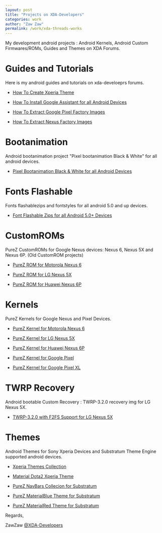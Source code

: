 ```yaml
---
layout: post
title: "Projects on XDA-Developers"
categories: work
author: "Zaw Zaw"
permalink: /work/xda-threads-works
---
```


My development android projects : Android Kernels, Android Custom Firmwares/ROMs, Guides and Themes on XDA Forums.


# Guides and Tutorials
Here is my android guides and tutorials on xda-develoeprs forums.

- [How To Create Xperia Theme](https://forum.xda-developers.com/crossdevice-dev/sony-themes-apps/guie-how-to-create-xperia-theme-sony-t3570259)

- [How To Install Google Assistant for all Android Devices](https://forum.xda-developers.com/nexus-5x/themes-apps/mod-google-assistant-7-0-device-t3536358)

- [How To Extract Google Pixel Factory Images](https://forum.xda-developers.com/pixel/how-to/guide-how-to-extract-pixel-factory-t3563696)

- [How To Extract Nexus Factory Images](https://forum.xda-developers.com/nexus-5x/general/guide-how-to-extract-nexus-factory-image-t3562665)


# Bootanimation
Android bootanimation project "Pixel bootanimation Black & White" for all android devices.

- [Pixel Bootanimation Black & White for all Android Devices](https://forum.xda-developers.com/crossdevice-dev/sony-themes-apps/bootanimation-official-google-pixel-t3480843/post69139140#post69139140)


# Fonts Flashable
Fonts flashablezips and fontstyles for all android 5.0 and up devices.

- [Font Flashable Zips for all Android 5.0+ Devices](https://forum.xda-developers.com/crossdevice-dev/sony-themes-apps/fonts-font-style-flashable-devices-t3532561)


# CustomROMs
PureZ CustomROMs for Google Nexus devices: Nexus 6, Nexus 5X and Nexus 6P. (Old CustomROM projects)

- [PureZ ROM for Motorola Nexus 6](https://forum.xda-developers.com/nexus-6/development/rom-purez-rom-purez-project-pixel-t3580752/post71631160#post71631160)

- [PureZ ROM for LG Nexus 5X](https://forum.xda-developers.com/nexus-5x/development/rom-pure-z-rom-stock-lg-nexus-5x-t3535719/post70490830#post70490830)

- [PureZ ROM for Huawei Nexus 6P](https://forum.xda-developers.com/nexus-6p/development/rom-purez-rom-simple-stability-pixel-t3576852/post71528241#post71528241)


# Kernels
PureZ Kernels for Google Nexus and Pixel Devices.

- [PureZ Kernel for Motorola Nexus 6](https://forum.xda-developers.com/nexus-6/development/kernel-purez-kernel-n6-v2-0-purezandroid-t3637808)

- [PureZ Kernel for LG Nexus 5X](https://forum.xda-developers.com/nexus-5x/development/kernel-purez-kernel-v2-0-purez-myanmar-t3627288)

- [PureZ Kernel for Huawei Nexus 6P](https://forum.xda-developers.com/nexus-6p/development/kernel-purez-kernel-v2-0-purezandroid-t3636909)

- [PureZ Kernel for Google Pixel](https://forum.xda-developers.com/pixel-xl/development/kernel-purez-kernel-google-pixel-pixel-t3742489)

- [PureZ Kernel for Google Pixel XL](https://forum.xda-developers.com/pixel-xl/development/kernel-purez-kernel-google-pixel-pixel-t3742489)


# TWRP Recovery
Android bootable Custom Recovery : TWRP-3.2.0 recovery img for LG Nexus 5X.

- [TWRP-3.2.0 with F2FS Support for LG Nexus 5X](https://forum.xda-developers.com/nexus-5x/development/recovery-twrp-3-1-1-f2fs-support-nexus-t3619850)


# Themes
Android Themes for Sony Xperia Devices and Substratum Theme Engine supported android devices.

- [Xperia Themes Collection](https://forum.xda-developers.com/crossdevice-dev/sony-themes-apps/list-xperia-theme-collection-lollipop-t3512183)

- [Material Dota2 Xperia Theme](https://forum.xda-developers.com/crossdevice-dev/sony-themes-apps/theme-xperian-material-dota2-theme-t3466680)

- [PureZ NavBars Collecion for Substratum](https://forum.xda-developers.com/android/themes/theme-purez-navbars-collection-t3539092)

- [PureZ MaterialBlue Theme for Substratum](https://forum.xda-developers.com/android/themes/theme-purez-materialblue-v1-0-t3649926)

- [PureZ MaterialRed Theme for Substratum](https://forum.xda-developers.com/android/themes/theme-purez-material-dark-theme-t3549024)


Regards,

ZawZaw [@XDA-Developers](https://forum.xda-developers.com/member.php?u=7581611)
